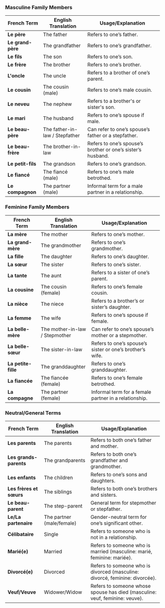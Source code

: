 ### Masculine Family Members

| **French Term**          | **English Translation**     | **Usage/Explanation**                                                        |
|--------------------------|-----------------------------|------------------------------------------------------------------------------|
| **Le père**              | The father                  | Refers to one’s father.                                                      |
| **Le grand-père**        | The grandfather             | Refers to one’s grandfather.                                                 |
| **Le fils**              | The son                     | Refers to one’s son.                                                         |
| **Le frère**             | The brother                 | Refers to one’s brother.                                                     |
| **L'oncle**              | The uncle                   | Refers to a brother of one’s parent.                                         |
| **Le cousin**            | The cousin (male)           | Refers to one’s male cousin.                                                 |
| **Le neveu**             | The nephew                  | Refers to a brother's or sister's son.                                       |
| **Le mari**              | The husband                 | Refers to one’s spouse if male.                                              |
| **Le beau-père**         | The father-in-law / Stepfather | Can refer to one’s spouse’s father or a stepfather.                           |
| **Le beau-frère**        | The brother-in-law          | Refers to one’s spouse’s brother or one’s sister’s husband.                  |
| **Le petit-fils**        | The grandson                | Refers to one’s grandson.                                                    |
| **Le fiancé**            | The fiancé (male)           | Refers to one’s male betrothed.                                              |
| **Le compagnon**         | The partner (male)          | Informal term for a male partner in a relationship.                          |

### Feminine Family Members

| **French Term**          | **English Translation**     | **Usage/Explanation**                                                        |
|--------------------------|-----------------------------|------------------------------------------------------------------------------|
| **La mère**              | The mother                  | Refers to one’s mother.                                                      |
| **La grand-mère**        | The grandmother             | Refers to one’s grandmother.                                                 |
| **La fille**             | The daughter                | Refers to one’s daughter.                                                    |
| **La sœur**              | The sister                  | Refers to one’s sister.                                                      |
| **La tante**             | The aunt                    | Refers to a sister of one’s parent.                                           |
| **La cousine**           | The cousin (female)         | Refers to one’s female cousin.                                               |
| **La nièce**             | The niece                   | Refers to a brother’s or sister’s daughter.                                  |
| **La femme**             | The wife                    | Refers to one’s spouse if female.                                            |
| **La belle-mère**        | The mother-in-law / Stepmother | Can refer to one’s spouse’s mother or a stepmother.                          |
| **La belle-sœur**        | The sister-in-law           | Refers to one’s spouse’s sister or one’s brother’s wife.                     |
| **La petite-fille**      | The granddaughter           | Refers to one’s granddaughter.                                               |
| **La fiancée**           | The fiancée (female)        | Refers to one’s female betrothed.                                            |
| **La compagne**          | The partner (female)        | Informal term for a female partner in a relationship.                        |

### Neutral/General Terms

| **French Term**         | **English Translation**   | **Usage/Explanation**                                                       |
| ----------------------- | ------------------------- | --------------------------------------------------------------------------- |
| **Les parents**         | The parents               | Refers to both one’s father and mother.                                     |
| **Les grands-parents**  | The grandparents          | Refers to both one’s grandfather and grandmother.                           |
| **Les enfants**         | The children              | Refers to one’s sons and daughters.                                         |
| **Les frères et sœurs** | The siblings              | Refers to both one’s brothers and sisters.                                  |
| **Le beau-parent**      | The step-parent           | General term for stepmother or stepfather.                                  |
| **Le/La partenaire**    | The partner (male/female) | Gender-neutral term for one’s significant other.                            |
| **Célibataire**         | Single                    | Refers to someone who is not in a relationship.                             |
| **Marié(e)**            | Married                   | Refers to someone who is married (masculine: marié, feminine: mariée).      |
| **Divorcé(e)**          | Divorced                  | Refers to someone who is divorced (masculine: divorcé, feminine: divorcée). |
| **Veuf/Veuve**          | Widower/Widow             | Refers to someone whose spouse has died (masculine: veuf, feminine: veuve). |
